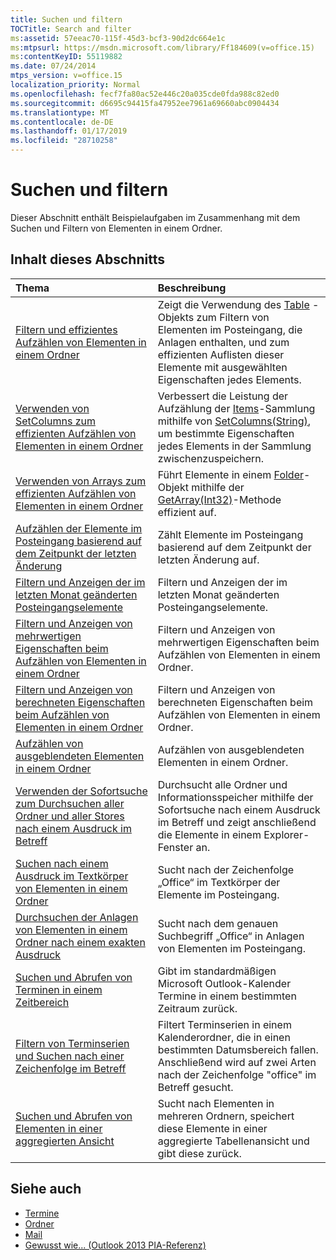 ```yaml
---
title: Suchen und filtern
TOCTitle: Search and filter
ms:assetid: 57eeac70-115f-45d3-bcf3-90d2dc664e1c
ms:mtpsurl: https://msdn.microsoft.com/library/Ff184609(v=office.15)
ms:contentKeyID: 55119882
ms.date: 07/24/2014
mtps_version: v=office.15
localization_priority: Normal
ms.openlocfilehash: fecf7fa80ac52e446c20a035cde0fda988c82ed0
ms.sourcegitcommit: d6695c94415fa47952ee7961a69660abc0904434
ms.translationtype: MT
ms.contentlocale: de-DE
ms.lasthandoff: 01/17/2019
ms.locfileid: "28710258"
---
```

# <a name="search-and-filter"></a>Suchen und filtern

Dieser Abschnitt enthält Beispielaufgaben im Zusammenhang mit dem Suchen und Filtern von Elementen in einem Ordner.

## <a name="in-this-section"></a>Inhalt dieses Abschnitts

|Thema|Beschreibung|
|:----|:----------|
|[Filtern und effizientes Aufzählen von Elementen in einem Ordner](how-to-filter-and-efficiently-enumerate-items-in-a-folder.md) |Zeigt die Verwendung des [Table](https://msdn.microsoft.com/library/bb652856\(v=office.15\)) -Objekts zum Filtern von Elementen im Posteingang, die Anlagen enthalten, und zum effizienten Auflisten dieser Elemente mit ausgewählten Eigenschaften jedes Elements.|
|[Verwenden von SetColumns zum effizienten Aufzählen von Elementen in einem Ordner](how-to-use-setcolumns-to-efficiently-enumerate-items-in-a-folder.md)  |Verbessert die Leistung der Aufzählung der [Items](https://msdn.microsoft.com/library/bb645287\(v=office.15\))-Sammlung mithilfe von [SetColumns(String)](https://msdn.microsoft.com/library/bb610268\(v=office.15\)), um bestimmte Eigenschaften jedes Elements in der Sammlung zwischenzuspeichern.|
|[Verwenden von Arrays zum effizienten Aufzählen von Elementen in einem Ordner](how-to-use-arrays-to-efficiently-enumerate-items-in-a-folder.md)  |Führt Elemente in einem [Folder](https://msdn.microsoft.com/library/bb645774\(v=office.15\))-Objekt mithilfe der [GetArray(Int32)](https://msdn.microsoft.com/library/bb608928\(v=office.15\))-Methode effizient auf.|
|[Aufzählen der Elemente im Posteingang basierend auf dem Zeitpunkt der letzten Änderung](how-to-enumerate-items-in-the-inbox-based-on-the-last-modification-time.md)  |Zählt Elemente im Posteingang basierend auf dem Zeitpunkt der letzten Änderung auf.|
|[Filtern und Anzeigen der im letzten Monat geänderten Posteingangselemente](how-to-filter-and-display-inbox-items-modified-in-the-last-month.md)  |Filtern und Anzeigen der im letzten Monat geänderten Posteingangselemente.|
|[Filtern und Anzeigen von mehrwertigen Eigenschaften beim Aufzählen von Elementen in einem Ordner](how-to-filter-and-display-multivalued-properties-when-enumerating-items-in-a-folder.md)  |Filtern und Anzeigen von mehrwertigen Eigenschaften beim Aufzählen von Elementen in einem Ordner.|
|[Filtern und Anzeigen von berechneten Eigenschaften beim Aufzählen von Elementen in einem Ordner](how-to-filter-and-display-computed-properties-when-enumerating-items-in-a-folder.md)  |Filtern und Anzeigen von berechneten Eigenschaften beim Aufzählen von Elementen in einem Ordner.|
|[Aufzählen von ausgeblendeten Elementen in einem Ordner](how-to-enumerate-hidden-items-in-a-folder.md)  |Aufzählen von ausgeblendeten Elementen in einem Ordner.|
|[Verwenden der Sofortsuche zum Durchsuchen aller Ordner und aller Stores nach einem Ausdruck im Betreff](how-to-use-instant-search-to-search-all-folders-and-all-stores-for-a-phrase-in-the-subject.md)  |Durchsucht alle Ordner und Informationsspeicher mithilfe der Sofortsuche nach einem Ausdruck im Betreff und zeigt anschließend die Elemente in einem Explorer-Fenster an.|
|[Suchen nach einem Ausdruck im Textkörper von Elementen in einem Ordner](how-to-search-for-a-phrase-in-the-body-of-items-in-a-folder.md) |Sucht nach der Zeichenfolge „Office“ im Textkörper der Elemente im Posteingang.|
|[Durchsuchen der Anlagen von Elementen in einem Ordner nach einem exakten Ausdruck](how-to-search-attachments-of-items-in-a-folder-for-an-exact-phrase.md)  |Sucht nach dem genauen Suchbegriff „Office“ in Anlagen von Elementen im Posteingang.|
|[Suchen und Abrufen von Terminen in einem Zeitbereich](how-to-search-and-obtain-appointments-in-a-time-range.md)  |Gibt im standardmäßigen Microsoft Outlook-Kalender Termine in einem bestimmten Zeitraum zurück.|
|[Filtern von Terminserien und Suchen nach einer Zeichenfolge im Betreff](how-to-filter-recurring-appointments-and-search-for-a-string-in-the-subject.md)  |Filtert Terminserien in einem Kalenderordner, die in einen bestimmten Datumsbereich fallen. Anschließend wird auf zwei Arten nach der Zeichenfolge "office" im Betreff gesucht.|
|[Suchen und Abrufen von Elementen in einer aggregierten Ansicht](how-to-search-and-obtain-items-in-an-aggregated-view.md) |Sucht nach Elementen in mehreren Ordnern, speichert diese Elemente in einer aggregierte Tabellenansicht und gibt diese zurück.|


## <a name="see-also"></a>Siehe auch

- [Termine](appointments.md)
- [Ordner](folders.md)
- [Mail](mail.md)
- [Gewusst wie... (Outlook 2013 PIA-Referenz)](how-do-i-outlook-2013-pia-reference.md)

